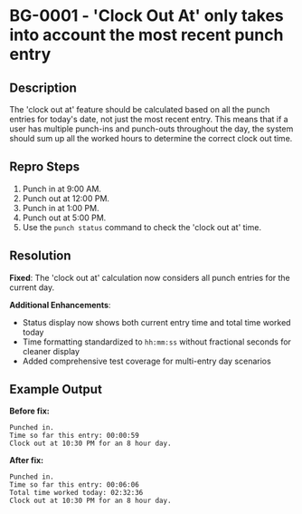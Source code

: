 # BG-0001 - 'Clock Out At' only takes into account the most recent punch entry

## Description

The 'clock out at' feature should be calculated based on all the punch entries for today's date, not just the most recent entry. This means that if a user has multiple punch-ins and punch-outs throughout the day, the system should sum up all the worked hours to determine the correct clock out time.

## Repro Steps

1. Punch in at 9:00 AM.
2. Punch out at 12:00 PM.
3. Punch in at 1:00 PM.
4. Punch out at 5:00 PM.
5. Use the `punch status` command to check the 'clock out at' time.

## Resolution

**Fixed**: The 'clock out at' calculation now considers all punch entries for the current day.

**Additional Enhancements**:

- Status display now shows both current entry time and total time worked today
- Time formatting standardized to `hh:mm:ss` without fractional seconds for cleaner display
- Added comprehensive test coverage for multi-entry day scenarios

## Example Output

**Before fix:**

```text
Punched in.
Time so far this entry: 00:00:59
Clock out at 10:30 PM for an 8 hour day.
```

**After fix:**

```text
Punched in.
Time so far this entry: 00:06:06
Total time worked today: 02:32:36
Clock out at 10:30 PM for an 8 hour day.
```
